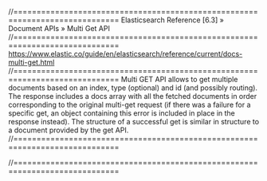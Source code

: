 //=============================================================================
Elasticsearch Reference [6.3] » Document APIs » Multi Get API
//=============================================================================
https://www.elastic.co/guide/en/elasticsearch/reference/current/docs-multi-get.html
//=============================================================================
Multi GET API allows to get multiple documents based on an index, type
(optional) and id (and possibly routing). The response includes a docs array
with all the fetched documents in order corresponding to the original multi-get
request (if there was a failure for a specific get, an object containing this
error is included in place in the response instead).
The structure of a successful get is similar in structure to a document
provided by the get API.
//=============================================================================

//=============================================================================
